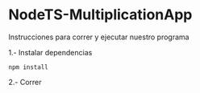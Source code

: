 # NodeTS-MultiplicationApp

Instrucciones para correr y ejecutar nuestro programa

1.- Instalar dependencias

```
npm install
```

2.- Correr
